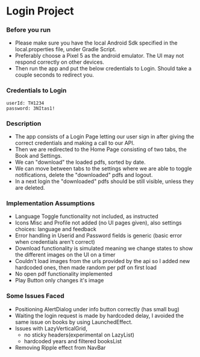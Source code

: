 # Login Project


### Before you run
- Please make sure you have the local Android Sdk specified in the local.properties file, under Gradle Script.
- Preferably choose a Pixel 5 as the android emulator. The UI may not respond correctly on other devices.
- Then run the app and put the below credentials to Login. Should take a couple seconds to redirect you.


### Credentials to Login
```
userId: TH1234
password: 3NItas1!
```


### Description
- The app consists of a Login Page letting our user sign in after giving the correct credentials and making a call to our API.
- Then we are redirected to the Home Page consisting of two tabs, the Book and Settings.
- We can "download" the loaded pdfs, sorted by date. 
- We can move between tabs to the settings where we are able to toggle notifications, delete the "downloaded" pdfs and logout.
- In a next login the "downloaded" pdfs should be still visible, unless they are deleted.


### Implementation Assumptions
- Language Toggle functionality not included, as instructed
- Icons Misc and Profile not added (no UI pages given), also settings choices: language and feedback
- Error handling in Userid and Password fields is generic (basic error when credentials aren't correct)
- Download functionality is simulated meaning we change states to show the different images on the UI on a timer
- Couldn't load images from the urls provided by the api so I added new hardcoded ones, then made random per pdf on first load
- No open pdf functionality implemented
- Play Button only changes it's image


### Some Issues Faced
- Positioning AlertDialog under info button correctly (has small bug)
- Waiting the login request is made by hardcoded delay, I avoided the same issue on books by using LaunchedEffect.
- Issues with LazyVerticalGrid,
    - no sticky headers(experimental on LazyList)
    - hardcoded years and filtered booksList
- Removing Ripple effect from NavBar